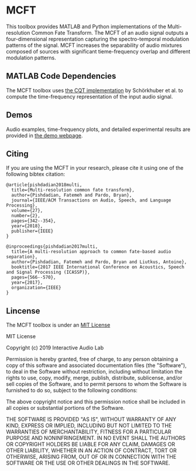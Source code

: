 # MCFT
This toolbox provides MATLAB and Python implementations of the Multi-resolution Common Fate Transform. The MCFT of an audio signal outputs a four-dimensional representation capturing the spectro-temporal modulation patterns of the signal. MCFT increases the separability of audio mixtures composed of sources with significant tieme-frequency overlap and different modulation patterns.

## MATLAB Code Dependencies
The MCFT toolbox uses [the CQT implementation](http://www.cs.tut.fi/sgn/arg/CQT/) by Schörkhuber et al. to compute the time-frequency representation of the input audio signal. 

## Demos
Audio examples, time-frequency plots, and detailed experimental results are provided in [the demo webpage](https://interactiveaudiolab.github.io/MCFT). 

## Citing
If you are using the MCFT in your research, please cite it using one of the following bibtex citation:

```
@article{pishdadian2018multi,
  title={Multi-resolution common fate transform},
  author={Pishdadian, Fatemeh and Pardo, Bryan},
  journal={IEEE/ACM Transactions on Audio, Speech, and Language Processing},
  volume={27},
  number={2},
  pages={342--354},
  year={2018},
  publisher={IEEE}
}

@inproceedings{pishdadian2017multi,
  title={A multi-resolution approach to common fate-based audio separation},
  author={Pishdadian, Fatemeh and Pardo, Bryan and Liutkus, Antoine},
  booktitle={2017 IEEE International Conference on Acoustics, Speech and Signal Processing (ICASSP)},
  pages={566--570},
  year={2017},
  organization={IEEE}
}
```

## Lincense

The MCFT toolbox is under an [MIT License](https://opensource.org/licenses/MIT)

MIT License

Copyright (c) 2019 Interactive Audio Lab

Permission is hereby granted, free of charge, to any person obtaining a copy
of this software and associated documentation files (the "Software"), to deal
in the Software without restriction, including without limitation the rights
to use, copy, modify, merge, publish, distribute, sublicense, and/or sell
copies of the Software, and to permit persons to whom the Software is
furnished to do so, subject to the following conditions:

The above copyright notice and this permission notice shall be included in all
copies or substantial portions of the Software.

THE SOFTWARE IS PROVIDED "AS IS", WITHOUT WARRANTY OF ANY KIND, EXPRESS OR
IMPLIED, INCLUDING BUT NOT LIMITED TO THE WARRANTIES OF MERCHANTABILITY,
FITNESS FOR A PARTICULAR PURPOSE AND NONINFRINGEMENT. IN NO EVENT SHALL THE
AUTHORS OR COPYRIGHT HOLDERS BE LIABLE FOR ANY CLAIM, DAMAGES OR OTHER
LIABILITY, WHETHER IN AN ACTION OF CONTRACT, TORT OR OTHERWISE, ARISING FROM,
OUT OF OR IN CONNECTION WITH THE SOFTWARE OR THE USE OR OTHER DEALINGS IN THE
SOFTWARE.




